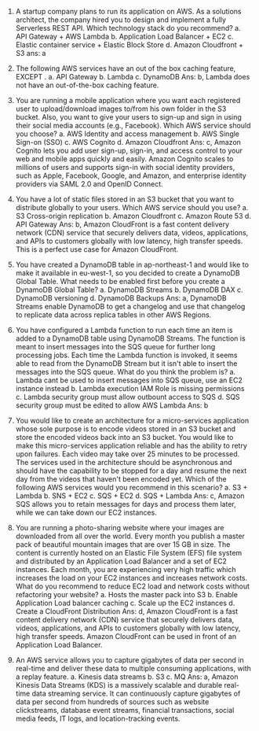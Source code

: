 1. A startup company plans to run its application on AWS. As a solutions architect, the company hired you to design and implement a fully Serverless REST API. Which technology stack do you recommend?
a. API Gateway + AWS Lambda
b. Application Load Balancer + EC2
c. Elastic container service + Elastic Block Store
d. Amazon Cloudfront + S3
ans:
a 

2. The following AWS services have an out of the box caching feature, EXCEPT .
a. API Gateway
b. Lambda
c. DynamoDB
Ans:
b, Lambda does not have an out-of-the-box caching feature.

3. You are running a mobile application where you want each registered user to upload/download images to/from his own folder in the S3 bucket. Also, you want to give your users to sign-up and sign in using their social media accounts (e.g., Facebook). Which AWS service should you choose?
a. AWS Identity and access management
b. AWS Single Sign-on (SSO)
c. AWS Cognito
d. Amazon Cloudfront
Ans:
c, Amazon Cognito lets you add user sign-up, sign-in, and access control to your web and mobile apps quickly and easily. Amazon Cognito scales to millions of users and supports sign-in with social identity providers, such as Apple, Facebook, Google, and Amazon, and enterprise identity providers via SAML 2.0 and OpenID Connect.

4. You have a lot of static files stored in an S3 bucket that you want to distribute globally to your users. Which AWS service should you use?
a. S3 Cross-origin replication
b. Amazon Cloudfront
c. Amazon Route 53
d. API Gateway
Ans:
b, Amazon CloudFront is a fast content delivery network (CDN) service that securely delivers data, videos, applications, and APIs to customers globally with low latency, high transfer speeds. This is a perfect use case for Amazon CloudFront.

5. You have created a DynamoDB table in ap-northeast-1 and would like to make it available in eu-west-1, so you decided to create a DynamoDB Global Table. What needs to be enabled first before you create a DynamoDB Global Table?
a. DynamoDB Streams
b. DynamoDB DAX
c. DynamoDB versioning
d. DynamoDB Backups
Ans:
a, DynamoDB Streams enable DynamoDB to get a changelog and use that changelog to replicate data across replica tables in other AWS Regions.

6. You have configured a Lambda function to run each time an item is added to a DynamoDB table using DynamoDB Streams. The function is meant to insert messages into the SQS queue for further long processing jobs. Each time the Lambda function is invoked, it seems able to read from the DynamoDB Stream but it isn't able to insert the messages into the SQS queue. What do you think the problem is?
a. Lambda cant be used to insert messages into SQS queue, use an EC2 instance instead
b. Lambda execution IAM Role is missing permissions
c. Lambda security group must allow outbount access to SQS
d. SQS security group must be edited to allow AWS Lambda
Ans:
b 

7. You would like to create an architecture for a micro-services application whose sole purpose is to encode videos stored in an S3 bucket and store the encoded videos back into an S3 bucket. You would like to make this micro-services application reliable and has the ability to retry upon failures. Each video may take over 25 minutes to be processed. The services used in the architecture should be asynchronous and should have the capability to be stopped for a day and resume the next day from the videos that haven't been encoded yet. Which of the following AWS services would you recommend in this scenario?
a. S3 + Lambda
b. SNS + EC2
c. SQS + EC2
d. SQS + Lambda
Ans:
c, Amazon SQS allows you to retain messages for days and process them later, while we can take down our EC2 instances.

8. You are running a photo-sharing website where your images are downloaded from all over the world. Every month you publish a master pack of beautiful mountain images that are over 15 GB in size. The content is currently hosted on an Elastic File System (EFS) file system and distributed by an Application Load Balancer and a set of EC2 instances. Each month, you are experiencing very high traffic which increases the load on your EC2 instances and increases network costs. What do you recommend to reduce EC2 load and network costs without refactoring your website?
a. Hosts the master pack into S3
b. Enable Application Load balancer caching
c. Scale up the EC2 instances
d. Create a CloudFront Distribution
Ans:
d, Amazon CloudFront is a fast content delivery network (CDN) service that securely delivers data, videos, applications, and APIs to customers globally with low latency, high transfer speeds. Amazon CloudFront can be used in front of an Application Load Balancer.

9. An AWS service allows you to capture gigabytes of data per second in real-time and deliver these data to multiple consuming applications, with a replay feature.
a. Kinesis data streams
b. S3
c. MQ
Ans:
a, Amazon Kinesis Data Streams (KDS) is a massively scalable and durable real-time data streaming service. It can continuously capture gigabytes of data per second from hundreds of sources such as website clickstreams, database event streams, financial transactions, social media feeds, IT logs, and location-tracking events.


